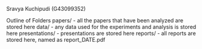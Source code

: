 Sravya Kuchipudi (G43099352)

Outline of Folders
  papers/ - all the papers that have been analyzed are stored here
  data/ - any data used for the experiments and analysis is stored here
  presentations/ - presentations are stored here
  reports/ - all reports are stored here, named as report_DATE.pdf 
